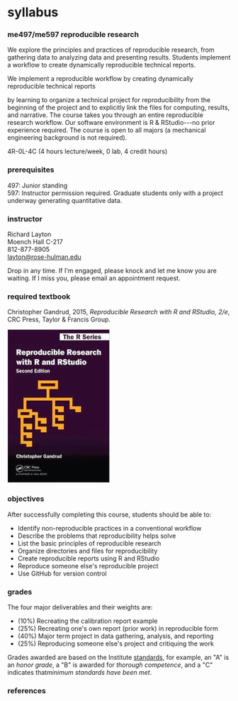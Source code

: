 # syllabus

### me497/me597 reproducible research 

We explore the principles and practices of reproducible research, from gathering data to analyzing data and presenting results. Students implement a  workflow to create dynamically reproducible technical reports. 




We implement a  reproducible workflow by creating dynamically reproducible technical reports

by learning to organize a technical project for reproducibility from the beginning of the project and to explicitly link the files for computing, results, and narrative. The course takes you through an entire reproducible research workflow. Our software environment is R & RStudio---no prior experience required. The course is open to all majors (a mechanical engineering background is not required). 

4R-0L-4C (4 hours lecture/week, 0 lab, 4 credit hours)


### prerequisites

497: Junior standing    
597: Instructor permission required. Graduate students only with a project underway generating quantitative data.    



### instructor

Richard Layton    
Moench Hall C-217    
812-877-8905    
layton@rose-hulman.edu    

Drop in any time. If I'm engaged, please knock and let me know you are waiting. If I miss you, please email an appointment request.


### required textbook

Christopher Gandrud, 2015, *Reproducible Research with R and RStudio, 2/e*, CRC Press, Taylor & Francis Group.

![](../resources/images/gandrud-cover.jpg)

### objectives

After successfully completing this course, students should be able to:

- Identify non-reproducible practices in a conventional workflow 
- Describe the problems that reproducibility helps solve 
- List the basic principles of reproducible research 
- Organize directories and files for reproducibility 
- Create reproducible reports using R and RStudio 
- Reproduce someone else's reproducible project 
- Use GitHub for version control 
 
### grades

The four major deliverables and their weights are: 

- (10%) Recreating the calibration report example 
- (25%) Recreating one's own report (prior work) in reproducible form 
- (40%) Major term project in data gathering, analysis, and reporting 
- (25%) Reproducing someone else's project and critiquing the work 

Grades awarded are based on the Institute [standards](www.rose-hulman.edu/offices-services/registrar/rules-procedures/grades.aspx), for example, an "A" is an *honor grade*, a "B" is awarded for *thorough competence*, and a "C" indicates that*minimum standards have been met*.


### references











